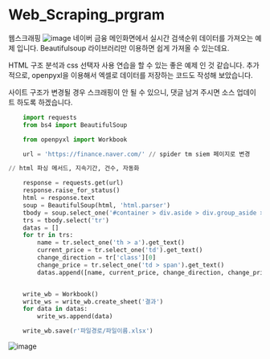 # Web_Scraping_prgram
웹스크래핑 
![image](https://github.com/user-attachments/assets/75f1bcac-9601-4363-b4b7-ab67a57f3635)
네이버 금융 메인화면에서 실시간 검색순위 데이터를 가져오는 예제 입니다. Beautifulsoup 라이브러리만 이용하면 쉽게 가져올 수 있는데요.

HTML 구조 분석과 css 선택자 사용 연습을 할 수 있는 좋은 예제 인 것 같습니다. 추가적으로, openpyxl을 이용해서 엑셀로 데이터를 저장하는 코드도 작성해 보았습니다.

사이트 구조가 변경될 경우 스크래핑이 안 될 수 있으니, 댓글 남겨 주시면 소스 업데이트 하도록 하겠습니다.
```python
    import requests
    from bs4 import BeautifulSoup

    from openpyxl import Workbook

    url = 'https://finance.naver.com/' // spider tm siem 페이지로 변경

// html 파싱 메서드, 지속기간, 건수, 자동화

    response = requests.get(url)
    response.raise_for_status()
    html = response.text
    soup = BeautifulSoup(html, 'html.parser')
    tbody = soup.select_one('#container > div.aside > div.group_aside > div.aside_area.aside_popular > table > tbody')
    trs = tbody.select('tr')
    datas = []
    for tr in trs:
        name = tr.select_one('th > a').get_text()
        current_price = tr.select_one('td').get_text() 
        change_direction = tr['class'][0]
        change_price = tr.select_one('td > span').get_text()
        datas.append([name, current_price, change_direction, change_price])


    write_wb = Workbook()
    write_ws = write_wb.create_sheet('결과')
    for data in datas:
        write_ws.append(data)

    write_wb.save(r'파일경로/파일이름.xlsx')
```

![image](https://github.com/user-attachments/assets/ac1a7ab4-4375-4609-b464-d6748a47b8f9)

